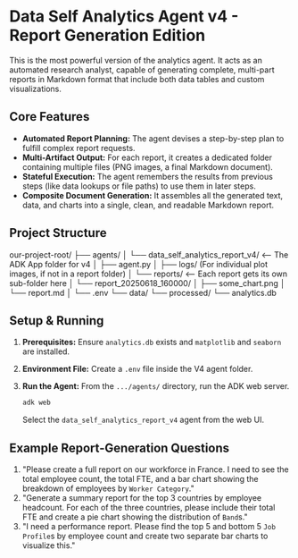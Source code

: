 # Data Self Analytics Agent v4 - Report Generation Edition

This is the most powerful version of the analytics agent. It acts as an automated research analyst, capable of generating complete, multi-part reports in Markdown format that include both data tables and custom visualizations.

## Core Features

-   **Automated Report Planning:** The agent devises a step-by-step plan to fulfill complex report requests.
-   **Multi-Artifact Output:** For each report, it creates a dedicated folder containing multiple files (PNG images, a final Markdown document).
-   **Stateful Execution:** The agent remembers the results from previous steps (like data lookups or file paths) to use them in later steps.
-   **Composite Document Generation:** It assembles all the generated text, data, and charts into a single, clean, and readable Markdown report.

## Project Structure

our-project-root/
├── agents/
│   └── data_self_analytics_report_v4/  <-- The ADK App folder for v4
│       ├── agent.py
│       ├── logs/ (For individual plot images, if not in a report folder)
│       └── reports/  <-- Each report gets its own sub-folder here
│           └── report_20250618_160000/
│               ├── some_chart.png
│               └── report.md
│       └── .env
└── data/
└── processed/
└── analytics.db

## Setup & Running

1.  **Prerequisites:** Ensure `analytics.db` exists and `matplotlib` and `seaborn` are installed.
2.  **Environment File:** Create a `.env` file inside the V4 agent folder.
3.  **Run the Agent:** From the `.../agents/` directory, run the ADK web server.

    ```bash
    adk web
    ```
    Select the `data_self_analytics_report_v4` agent from the web UI.

## Example Report-Generation Questions

1.  "Please create a full report on our workforce in France. I need to see the total employee count, the total FTE, and a bar chart showing the breakdown of employees by `Worker Category`."
2.  "Generate a summary report for the top 3 countries by employee headcount. For each of the three countries, please include their total FTE and create a pie chart showing the distribution of `Band`s."
3.  "I need a performance report. Please find the top 5 and bottom 5 `Job Profile`s by employee count and create two separate bar charts to visualize this."
